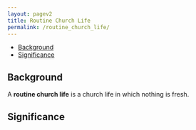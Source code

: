 ```yaml
---
layout: pagev2
title: Routine Church Life
permalink: /routine_church_life/
---
```

- [Background](#background)
- [Significance](#significance)

## Background

A **routine church life** is a church life in which nothing is fresh. 

## Significance
